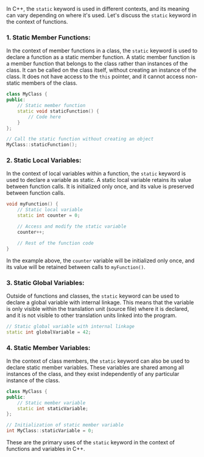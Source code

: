 In C++, the `static` keyword is used in different contexts, and its meaning can vary depending on where it's used. Let's discuss the `static` keyword in the context of functions.

### 1. Static Member Functions:

In the context of member functions in a class, the `static` keyword is used to declare a function as a static member function. A static member function is a member function that belongs to the class rather than instances of the class. It can be called on the class itself, without creating an instance of the class. It does not have access to the `this` pointer, and it cannot access non-static members of the class.

```cpp
class MyClass {
public:
    // Static member function
    static void staticFunction() {
        // Code here
    }
};

// Call the static function without creating an object
MyClass::staticFunction(); 
```

### 2. Static Local Variables:

In the context of local variables within a function, the `static` keyword is used to declare a variable as static. A static local variable retains its value between function calls. It is initialized only once, and its value is preserved between function calls.

```cpp
void myFunction() {
    // Static local variable
    static int counter = 0;

    // Access and modify the static variable
    counter++;

    // Rest of the function code
}
```

In the example above, the `counter` variable will be initialized only once, and its value will be retained between calls to `myFunction()`.

### 3. Static Global Variables:

Outside of functions and classes, the `static` keyword can be used to declare a global variable with internal linkage. This means that the variable is only visible within the translation unit (source file) where it is declared, and it is not visible to other translation units linked into the program.

```cpp
// Static global variable with internal linkage
static int globalVariable = 42;
```

### 4. Static Member Variables:

In the context of class members, the `static` keyword can also be used to declare static member variables. These variables are shared among all instances of the class, and they exist independently of any particular instance of the class.

```cpp
class MyClass {
public:
    // Static member variable
    static int staticVariable;
};

// Initialization of static member variable
int MyClass::staticVariable = 0;
```

These are the primary uses of the `static` keyword in the context of functions and variables in C++.